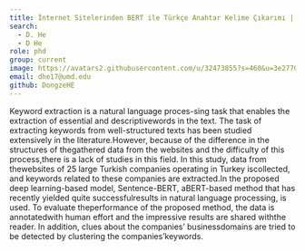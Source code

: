 ```yaml
---
title: İnternet Sitelerinden BERT ile Türkçe Anahtar Kelime Çıkarımı | Turkish Keyphrase Extraction from Web Pages with BERT
search:
  - D. He
  - D He
role: phd
group: current
image: https://avatars2.githubusercontent.com/u/32473855?s=460&u=3e2770f872817bc790c2c03acd41bfec7dfc72cb&v=4
email: dhe17@umd.edu
github: DongzeHE
---
```

 
Keyword  extraction  is  a  natural  language  proces-sing task that enables the extraction of essential and descriptivewords  in  the  text.  The  task  of  extracting  keywords  from  well-structured  texts  has  been  studied  extensively  in  the  literature.However,   because   of   the   difference   in   the   structures   of   thegathered data from the websites and the difficulty of this process,there is a lack of studies in this field. In this study, data from thewebsites  of  25  large  Turkish  companies  operating  in  Turkey  iscollected, and keywords related to these companies are extracted.In  the  proposed  deep  learning-based  model,  Sentence-BERT,  aBERT-based  method  that  has  recently  yielded  quite  successfulresults  in  natural  language  processing,  is  used.  To  evaluate  theperformance  of  the  proposed  method,  the  data  is  annotatedwith  human  effort  and  the  impressive  results  are  shared  withthe  reader.  In  addition,  clues  about  the  companies’  businessdomains  are  tried  to  be  detected  by  clustering  the  companies’keywords. 
